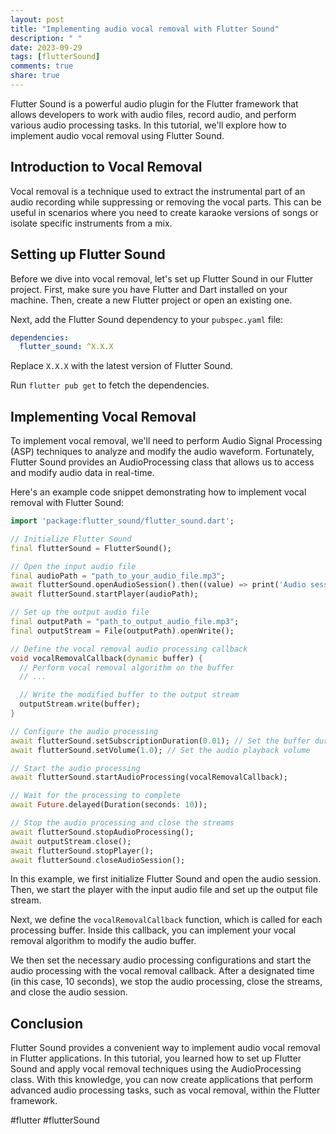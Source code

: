 ```yaml
---
layout: post
title: "Implementing audio vocal removal with Flutter Sound"
description: " "
date: 2023-09-29
tags: [flutterSound]
comments: true
share: true
---
```


Flutter Sound is a powerful audio plugin for the Flutter framework that allows developers to work with audio files, record audio, and perform various audio processing tasks. In this tutorial, we'll explore how to implement audio vocal removal using Flutter Sound.

## Introduction to Vocal Removal

Vocal removal is a technique used to extract the instrumental part of an audio recording while suppressing or removing the vocal parts. This can be useful in scenarios where you need to create karaoke versions of songs or isolate specific instruments from a mix.

## Setting up Flutter Sound

Before we dive into vocal removal, let's set up Flutter Sound in our Flutter project. First, make sure you have Flutter and Dart installed on your machine. Then, create a new Flutter project or open an existing one.

Next, add the Flutter Sound dependency to your `pubspec.yaml` file:

```yaml
dependencies:
  flutter_sound: ^X.X.X
```

Replace `X.X.X` with the latest version of Flutter Sound.

Run `flutter pub get` to fetch the dependencies.

## Implementing Vocal Removal

To implement vocal removal, we'll need to perform Audio Signal Processing (ASP) techniques to analyze and modify the audio waveform. Fortunately, Flutter Sound provides an AudioProcessing class that allows us to access and modify audio data in real-time.

Here's an example code snippet demonstrating how to implement vocal removal with Flutter Sound:

```dart
import 'package:flutter_sound/flutter_sound.dart';

// Initialize Flutter Sound
final flutterSound = FlutterSound();

// Open the input audio file
final audioPath = "path_to_your_audio_file.mp3";
await flutterSound.openAudioSession().then((value) => print('Audio session initialized'));
await flutterSound.startPlayer(audioPath);

// Set up the output audio file
final outputPath = "path_to_output_audio_file.mp3";
final outputStream = File(outputPath).openWrite();

// Define the vocal removal audio processing callback
void vocalRemovalCallback(dynamic buffer) {
  // Perform vocal removal algorithm on the buffer
  // ...

  // Write the modified buffer to the output stream
  outputStream.write(buffer);
}

// Configure the audio processing
await flutterSound.setSubscriptionDuration(0.01); // Set the buffer duration
await flutterSound.setVolume(1.0); // Set the audio playback volume

// Start the audio processing
await flutterSound.startAudioProcessing(vocalRemovalCallback);

// Wait for the processing to complete
await Future.delayed(Duration(seconds: 10));

// Stop the audio processing and close the streams
await flutterSound.stopAudioProcessing();
await outputStream.close();
await flutterSound.stopPlayer();
await flutterSound.closeAudioSession();
```

In this example, we first initialize Flutter Sound and open the audio session. Then, we start the player with the input audio file and set up the output file stream.

Next, we define the `vocalRemovalCallback` function, which is called for each processing buffer. Inside this callback, you can implement your vocal removal algorithm to modify the audio buffer.

We then set the necessary audio processing configurations and start the audio processing with the vocal removal callback. After a designated time (in this case, 10 seconds), we stop the audio processing, close the streams, and close the audio session.

## Conclusion

Flutter Sound provides a convenient way to implement audio vocal removal in Flutter applications. In this tutorial, you learned how to set up Flutter Sound and apply vocal removal techniques using the AudioProcessing class. With this knowledge, you can now create applications that perform advanced audio processing tasks, such as vocal removal, within the Flutter framework.

#flutter #flutterSound